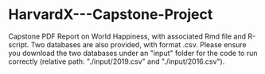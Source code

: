 # HarvardX---Capstone-Project

Capstone PDF Report on World Happiness, with associated Rmd file and R-script.
Two databases are also provided, with format .csv. Please ensure you download the two databases under an "input" folder for the code to run correctly (relative path: "./input/2019.csv" and "./input/2016.csv").
